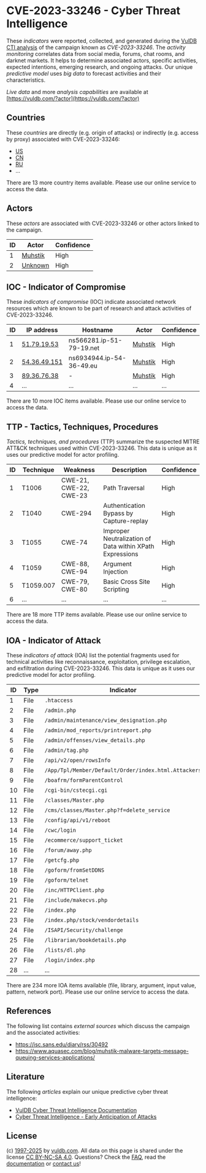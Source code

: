 # CVE-2023-33246 - Cyber Threat Intelligence

These _indicators_ were reported, collected, and generated during the [VulDB CTI analysis](https://vuldb.com/?kb.cti) of the campaign known as _CVE-2023-33246_. The _activity monitoring_ correlates data from social media, forums, chat rooms, and darknet markets. It helps to determine associated actors, specific activities, expected intentions, emerging research, and ongoing attacks. Our unique _predictive model_ uses _big data_ to forecast activities and their characteristics.

_Live data_ and more _analysis capabilities_ are available at [https://vuldb.com/?actor](https://vuldb.com/?actor)

## Countries

These _countries_ are directly (e.g. origin of attacks) or indirectly (e.g. access by proxy) associated with CVE-2023-33246:

* [US](https://vuldb.com/?country.us)
* [CN](https://vuldb.com/?country.cn)
* [RU](https://vuldb.com/?country.ru)
* ...

There are 13 more country items available. Please use our online service to access the data.

## Actors

These _actors_ are associated with CVE-2023-33246 or other actors linked to the campaign.

ID | Actor | Confidence
-- | ----- | ----------
1 | [Muhstik](https://vuldb.com/?actor.muhstik) | High
2 | [Unknown](https://vuldb.com/?actor.unknown) | High

## IOC - Indicator of Compromise

These _indicators of compromise_ (IOC) indicate associated network resources which are known to be part of research and attack activities of CVE-2023-33246.

ID | IP address | Hostname | Actor | Confidence
-- | ---------- | -------- | ----- | ----------
1 | [51.79.19.53](https://vuldb.com/?ip.51.79.19.53) | ns566281.ip-51-79-19.net | [Muhstik](https://vuldb.com/?actor.muhstik) | High
2 | [54.36.49.151](https://vuldb.com/?ip.54.36.49.151) | ns6934944.ip-54-36-49.eu | [Muhstik](https://vuldb.com/?actor.muhstik) | High
3 | [89.36.76.38](https://vuldb.com/?ip.89.36.76.38) | - | [Muhstik](https://vuldb.com/?actor.muhstik) | High
4 | ... | ... | ... | ...

There are 10 more IOC items available. Please use our online service to access the data.

## TTP - Tactics, Techniques, Procedures

_Tactics, techniques, and procedures_ (TTP) summarize the suspected MITRE ATT&CK techniques used within CVE-2023-33246. This data is unique as it uses our predictive model for actor profiling.

ID | Technique | Weakness | Description | Confidence
-- | --------- | -------- | ----------- | ----------
1 | T1006 | CWE-21, CWE-22, CWE-23 | Path Traversal | High
2 | T1040 | CWE-294 | Authentication Bypass by Capture-replay | High
3 | T1055 | CWE-74 | Improper Neutralization of Data within XPath Expressions | High
4 | T1059 | CWE-88, CWE-94 | Argument Injection | High
5 | T1059.007 | CWE-79, CWE-80 | Basic Cross Site Scripting | High
6 | ... | ... | ... | ...

There are 18 more TTP items available. Please use our online service to access the data.

## IOA - Indicator of Attack

These _indicators of attack_ (IOA) list the potential fragments used for technical activities like reconnaissance, exploitation, privilege escalation, and exfiltration during CVE-2023-33246. This data is unique as it uses our predictive model for actor profiling.

ID | Type | Indicator | Confidence
-- | ---- | --------- | ----------
1 | File | `.htaccess` | Medium
2 | File | `/admin.php` | Medium
3 | File | `/admin/maintenance/view_designation.php` | High
4 | File | `/admin/mod_reports/printreport.php` | High
5 | File | `/admin/offenses/view_details.php` | High
6 | File | `/admin/tag.php` | High
7 | File | `/api/v2/open/rowsInfo` | High
8 | File | `/App/Tpl/Member/Default/Order/index.html.Attackers` | High
9 | File | `/boafrm/formParentControl` | High
10 | File | `/cgi-bin/cstecgi.cgi` | High
11 | File | `/classes/Master.php` | High
12 | File | `/cms/classes/Master.php?f=delete_service` | High
13 | File | `/config/api/v1/reboot` | High
14 | File | `/cwc/login` | Medium
15 | File | `/ecommerce/support_ticket` | High
16 | File | `/forum/away.php` | High
17 | File | `/getcfg.php` | Medium
18 | File | `/goform/fromSetDDNS` | High
19 | File | `/goform/telnet` | High
20 | File | `/inc/HTTPClient.php` | High
21 | File | `/include/makecvs.php` | High
22 | File | `/index.php` | Medium
23 | File | `/index.php/stock/vendordetails` | High
24 | File | `/ISAPI/Security/challenge` | High
25 | File | `/librarian/bookdetails.php` | High
26 | File | `/lists/dl.php` | High
27 | File | `/login/index.php` | High
28 | ... | ... | ...

There are 234 more IOA items available (file, library, argument, input value, pattern, network port). Please use our online service to access the data.

## References

The following list contains _external sources_ which discuss the campaign and the associated activities:

* https://isc.sans.edu/diary/rss/30492
* https://www.aquasec.com/blog/muhstik-malware-targets-message-queuing-services-applications/

## Literature

The following _articles_ explain our unique predictive cyber threat intelligence:

* [VulDB Cyber Threat Intelligence Documentation](https://vuldb.com/?kb.cti)
* [Cyber Threat Intelligence - Early Anticipation of Attacks](https://www.scip.ch/en/?labs.20201022)

## License

(c) [1997-2025](https://vuldb.com/?kb.changelog) by [vuldb.com](https://vuldb.com/?kb.about). All data on this page is shared under the license [CC BY-NC-SA 4.0](https://creativecommons.org/licenses/by-nc-sa/4.0/). Questions? Check the [FAQ](https://vuldb.com/?kb.faq), read the [documentation](https://vuldb.com/?kb) or [contact us](https://vuldb.com/?contact)!
